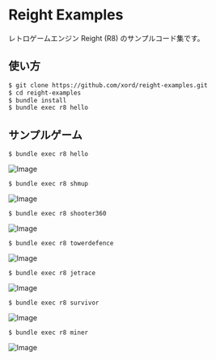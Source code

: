 # Reight Examples

レトロゲームエンジン Reight (R8) のサンプルコード集です。

## 使い方

```sh
$ git clone https://github.com/xord/reight-examples.git
$ cd reight-examples
$ bundle install
$ bundle exec r8 hello
```

## サンプルゲーム

```
$ bundle exec r8 hello
```
![Image](https://github.com/user-attachments/assets/523f6b50-64c2-4012-92e1-b908900ce493)

```
$ bundle exec r8 shmup
```
![Image](https://github.com/user-attachments/assets/ac9103b6-28dd-4435-97a6-1b5ba22796f2)

```
$ bundle exec r8 shooter360
```
![Image](https://github.com/user-attachments/assets/2ad5447f-c84f-4845-becb-4343aa644706)

```
$ bundle exec r8 towerdefence
```
![Image](https://github.com/user-attachments/assets/d3fdd03b-126b-4a69-aca5-18a901263f49)

```
$ bundle exec r8 jetrace
```
![Image](https://github.com/user-attachments/assets/48956f6b-89eb-425d-b8f7-3a756262736d)

```
$ bundle exec r8 survivor
```
![Image](https://github.com/user-attachments/assets/cd61e688-6851-44c5-a03d-c302e56e7b5f)

```
$ bundle exec r8 miner
```
![Image](https://github.com/user-attachments/assets/f9edd101-53bf-4e26-b2b2-3cbdb582509b)
